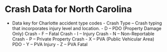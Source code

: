 # Crash Data for North Carolina

- Data key for Charlotte accident type codes
        - Crash Type – Crash typing that incorporates injury level and location.
        - D – PDO (Property Damage Only) Crash
        - F – Fatal Crash
        - I – Injury Crash
        - N – Non-Reportable Crash
        - P – Private Property Crash
        - X – PVA (Public Vehicular Area) PDO
        - Y – PVA Injury
        - Z – PVA Fatal
